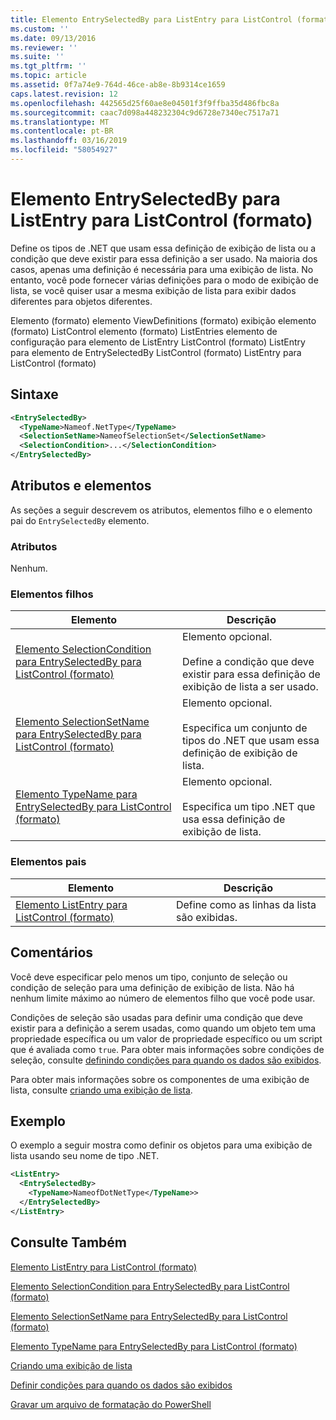 ```yaml
---
title: Elemento EntrySelectedBy para ListEntry para ListControl (formato) | Microsoft Docs
ms.custom: ''
ms.date: 09/13/2016
ms.reviewer: ''
ms.suite: ''
ms.tgt_pltfrm: ''
ms.topic: article
ms.assetid: 0f7a74e9-764d-46ce-ab8e-8b9314ce1659
caps.latest.revision: 12
ms.openlocfilehash: 442565d25f60ae8e04501f3f9ffba35d486fbc8a
ms.sourcegitcommit: caac7d098a448232304c9d6728e7340ec7517a71
ms.translationtype: MT
ms.contentlocale: pt-BR
ms.lasthandoff: 03/16/2019
ms.locfileid: "58054927"
---
```

# <a name="entryselectedby-element-for-listentry-for-listcontrol-format"></a>Elemento EntrySelectedBy para ListEntry para ListControl (formato)

Define os tipos de .NET que usam essa definição de exibição de lista ou a condição que deve existir para essa definição a ser usado. Na maioria dos casos, apenas uma definição é necessária para uma exibição de lista. No entanto, você pode fornecer várias definições para o modo de exibição de lista, se você quiser usar a mesma exibição de lista para exibir dados diferentes para objetos diferentes.

Elemento (formato) elemento ViewDefinitions (formato) exibição elemento (formato) ListControl elemento (formato) ListEntries elemento de configuração para elemento de ListEntry ListControl (formato) ListEntry para elemento de EntrySelectedBy ListControl (formato) ListEntry para ListControl (formato)

## <a name="syntax"></a>Sintaxe

```xml
<EntrySelectedBy>
  <TypeName>Nameof.NetType</TypeName>
  <SelectionSetName>NameofSelectionSet</SelectionSetName>
  <SelectionCondition>...</SelectionCondition>
</EntrySelectedBy>
```

## <a name="attributes-and-elements"></a>Atributos e elementos

As seções a seguir descrevem os atributos, elementos filho e o elemento pai do `EntrySelectedBy` elemento.

### <a name="attributes"></a>Atributos

Nenhum.

### <a name="child-elements"></a>Elementos filhos

|Elemento|Descrição|
|-------------|-----------------|
|[Elemento SelectionCondition para EntrySelectedBy para ListControl (formato)](./selectioncondition-element-for-entryselectedby-for-listcontrol-format.md)|Elemento opcional.<br /><br /> Define a condição que deve existir para essa definição de exibição de lista a ser usado.|
|[Elemento SelectionSetName para EntrySelectedBy para ListControl (formato)](./selectionsetname-element-for-entryselectedby-for-listcontrol-format.md)|Elemento opcional.<br /><br /> Especifica um conjunto de tipos do .NET que usam essa definição de exibição de lista.|
|[Elemento TypeName para EntrySelectedBy para ListControl (formato)](./typename-element-for-entryselectedby-for-listcontrol-format.md)|Elemento opcional.<br /><br /> Especifica um tipo .NET que usa essa definição de exibição de lista.|

### <a name="parent-elements"></a>Elementos pais

|Elemento|Descrição|
|-------------|-----------------|
|[Elemento ListEntry para ListControl (formato)](./listentry-element-for-listcontrol-format.md)|Define como as linhas da lista são exibidas.|

## <a name="remarks"></a>Comentários

Você deve especificar pelo menos um tipo, conjunto de seleção ou condição de seleção para uma definição de exibição de lista. Não há nenhum limite máximo ao número de elementos filho que você pode usar.

Condições de seleção são usadas para definir uma condição que deve existir para a definição a serem usadas, como quando um objeto tem uma propriedade específica ou um valor de propriedade específico ou um script que é avaliada como `true`. Para obter mais informações sobre condições de seleção, consulte [definindo condições para quando os dados são exibidos](./defining-conditions-for-displaying-data.md).

Para obter mais informações sobre os componentes de uma exibição de lista, consulte [criando uma exibição de lista](./creating-a-list-view.md).

## <a name="example"></a>Exemplo

O exemplo a seguir mostra como definir os objetos para uma exibição de lista usando seu nome de tipo .NET.

```xml
<ListEntry>
  <EntrySelectedBy>
    <TypeName>NameofDotNetType</TypeName>>
  </EntrySelectedBy>
</ListEntry>
```

## <a name="see-also"></a>Consulte Também

[Elemento ListEntry para ListControl (formato)](./listentry-element-for-listcontrol-format.md)

[Elemento SelectionCondition para EntrySelectedBy para ListControl (formato)](./selectioncondition-element-for-entryselectedby-for-listcontrol-format.md)

[Elemento SelectionSetName para EntrySelectedBy para ListControl (formato)](./selectionsetname-element-for-entryselectedby-for-listcontrol-format.md)

[Elemento TypeName para EntrySelectedBy para ListControl (formato)](./typename-element-for-entryselectedby-for-listcontrol-format.md)

[Criando uma exibição de lista](./creating-a-list-view.md)

[Definir condições para quando os dados são exibidos](./defining-conditions-for-displaying-data.md)

[Gravar um arquivo de formatação do PowerShell](./writing-a-powershell-formatting-file.md)
